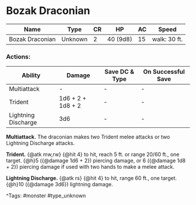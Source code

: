 # Bozak Draconian

| Name | Type | CR | HP | AC | Speed |
|------|------|----|----|----|-------|
| Bozak Draconian | Unknown | 2 | 40 (9d8) | 15 | walk: 30 ft. |

### Actions:

| Ability | Damage | Save DC & Type | On Successful Save |
|---------|--------|----------------|--------------------|
| Multiattack | - | - | - |
| Trident | 1d6 + 2 + 1d8 + 2 | - | - |
| Lightning Discharge | 3d6 | - | - |


**Multiattack.** The draconian makes two Trident melee attacks or two Lightning Discharge attacks.

**Trident.** {@atk mw,rw} {@hit 4} to hit, reach 5 ft. or range 20/60 ft., one target. {@h}5 ({@damage 1d6 + 2}) piercing damage, or 6 ({@damage 1d8 + 2}) piercing damage if used with two hands to make a melee attack.

**Lightning Discharge.** {@atk rs} {@hit 4} to hit, range 60 ft., one target. {@h}10 ({@damage 3d6}) lightning damage.

^Tags: #monster #type_unknown